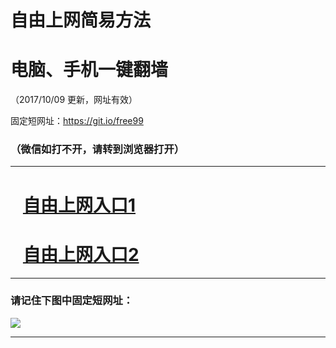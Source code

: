 ﻿# 自由上网简易方法

# 电脑、手机一键翻墙

（2017/10/09 更新，网址有效）

固定短网址：https://git.io/free99

### （微信如打不开，请转到浏览器打开）


***





# &nbsp;&nbsp; <a href="http://ft2708717860.fwq-tz-1001.info/fwqtz01.html?t=100900125528 " target="_blank">自由上网入口1</a>
# &nbsp;&nbsp; <a href="http://ft1901817678.fwq-tz-1002.info/fwqtz02.html?t=100900110152 " target="_blank">自由上网入口2</a>
***

### 请记住下图中固定短网址：

<img src="https://s3-us-west-2.amazonaws.com/fwq-1001/yjfq-20170905okok.png" /> 


***

